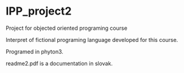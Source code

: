 # IPP_project2
Project for objected oriented programing course

Interpret of fictional programing language developed for this course.

Programed in phyton3.

readme2.pdf is a documentation in slovak.

